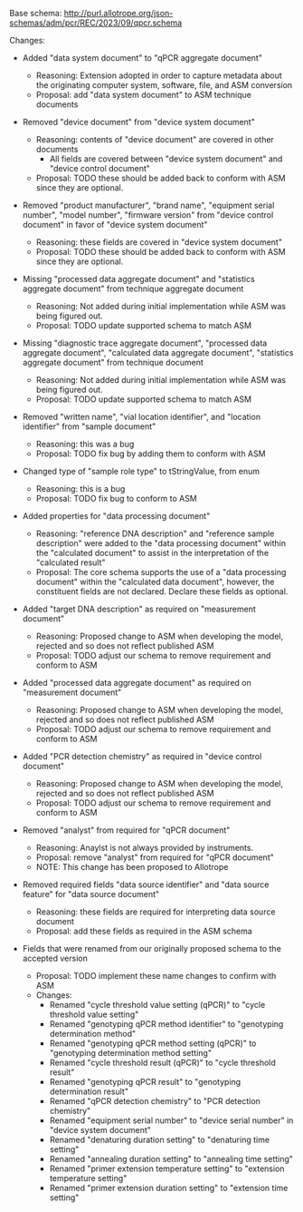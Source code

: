 Base schema: http://purl.allotrope.org/json-schemas/adm/pcr/REC/2023/09/qpcr.schema

Changes:

* Added "data system document" to "qPCR aggregate document"
  * Reasoning: Extension adopted in order to capture metadata about the originating computer system, software, file, and ASM conversion
  * Proposal: add "data system document" to ASM technique documents

* Removed "device document" from "device system document"
  * Reasoning: contents of "device document" are covered in other documents
    * All fields are covered between "device system document" and "device control document"
  * Proposal: TODO these should be added back to conform with ASM since they are optional.

* Removed "product manufacturer", "brand name", "equipment serial number", "model number", "firmware version" from "device control document" in favor of "device system document"
  * Reasoning: these fields are covered in "device system document"
  * Proposal: TODO these should be added back to conform with ASM since they are optional.

* Missing "processed data aggregate document" and "statistics aggregate document" from technique aggregate document
  * Reasoning: Not added during initial implementation while ASM was being figured out.
  * Proposal: TODO update supported schema to match ASM

* Missing "diagnostic trace aggregate document", "processed data aggregate document", "calculated data aggregate document", "statistics aggregate document" from technique document
  * Reasoning: Not added during initial implementation while ASM was being figured out.
  * Proposal: TODO update supported schema to match ASM

* Removed "written name", "vial location identifier", and "location identifier" from "sample document"
  * Reasoning: this was a bug
  * Proposal: TODO fix bug by adding them to conform with ASM

* Changed type of "sample role type" to tStringValue, from enum
  * Reasoning: this is a bug
  * Proposal: TODO fix bug to conform to ASM

* Added properties for "data processing document"
  * Reasoning: "reference DNA description" and "reference sample description" were added to the "data processing document" within the "calculated document" to assist in the interpretation of the "calculated result"
  * Proposal: The core schema supports the use of a "data processing document" within the "calculated data document", however, the constituent fields are not declared. Declare these fields as optional.

* Added "target DNA description" as required on "measurement document"
  * Reasoning: Proposed change to ASM when developing the model, rejected and so does not reflect published ASM
  * Proposal: TODO adjust our schema to remove requirement and conform to ASM

* Added "processed data aggregate document" as required on "measurement document"
  * Reasoning: Proposed change to ASM when developing the model, rejected and so does not reflect published ASM
  * Proposal: TODO adjust our schema to remove requirement and conform to ASM

* Added "PCR detection chemistry" as required in "device control document"
  * Reasoning: Proposed change to ASM when developing the model, rejected and so does not reflect published ASM
  * Proposal: TODO adjust our schema to remove requirement and conform to ASM

* Removed "analyst" from required for "qPCR document"
  * Reasoning: Anaylst is not always provided by instruments.
  * Proposal: remove "analyst" from required for "qPCR document"
  * NOTE: This change has been proposed to Allotrope

* Removed required fields "data source identifier" and "data source feature" for "data source document"
  * Reasoning: these fields are required for interpreting data source document
  * Proposal: add these fields as required in the ASM schema

* Fields that were renamed from our originally proposed schema to the accepted version
  * Proposal: TODO implement these name changes to confirm with ASM
  * Changes:
    * Renamed "cycle threshold value setting (qPCR)" to "cycle threshold value setting"
    * Renamed "genotyping qPCR method identifier" to "genotyping determination method"
    * Renamed "genotyping qPCR method setting (qPCR)" to "genotyping determination method setting"
    * Renamed "cycle threshold result (qPCR)" to "cycle threshold result"
    * Renamed "genotyping qPCR result" to "genotyping determination result"
    * Renamed "qPCR detection chemistry" to "PCR detection chemistry"
    * Renamed "equipment serial number" to "device serial number" in "device system document"
    * Renamed "denaturing duration setting" to "denaturing time setting"
    * Renamed "annealing duration setting" to "annealing time setting"
    * Renamed "primer extension temperature setting" to "extension temperature setting"
    * Renamed "primer extension duration setting" to "extension time setting"
